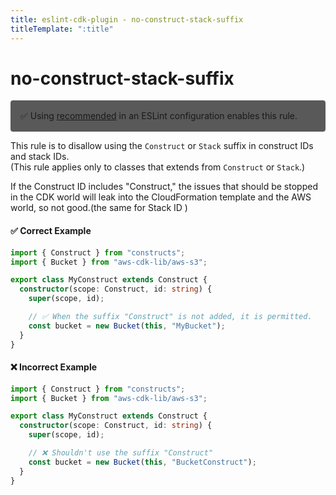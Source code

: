 ```yaml
---
title: eslint-cdk-plugin - no-construct-stack-suffix
titleTemplate: ":title"
---
```


# no-construct-stack-suffix

<div style="margin-top: 16px; background-color: #595959; padding: 16px; border-radius: 4px;">
  ✅ Using
  <a href="/rules/#recommended-rules">recommended</a>
  in an ESLint configuration enables this rule.
</div>

This rule is to disallow using the `Construct` or `Stack` suffix in construct IDs and stack IDs.  
(This rule applies only to classes that extends from `Construct` or `Stack`.)

If the Construct ID includes "Construct," the issues that should be stopped in the CDK world will leak into the CloudFormation template and the AWS world, so not good.(the same for Stack ID )

#### ✅ Correct Example

```ts
import { Construct } from "constructs";
import { Bucket } from "aws-cdk-lib/aws-s3";

export class MyConstruct extends Construct {
  constructor(scope: Construct, id: string) {
    super(scope, id);

    // ✅ When the suffix "Construct" is not added, it is permitted.
    const bucket = new Bucket(this, "MyBucket");
  }
}
```

#### ❌ Incorrect Example

```ts
import { Construct } from "constructs";
import { Bucket } from "aws-cdk-lib/aws-s3";

export class MyConstruct extends Construct {
  constructor(scope: Construct, id: string) {
    super(scope, id);

    // ❌ Shouldn't use the suffix "Construct"
    const bucket = new Bucket(this, "BucketConstruct");
  }
}
```
